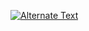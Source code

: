 <a href="{video-url}" title="Link Title"><img src="{https://github.com/Kbratland/itOrbinTime/blob/main/Bjorn.mp4}" alt="Alternate Text" /></a>

